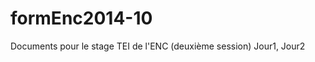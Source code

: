 formEnc2014-10
==============

Documents pour le stage TEI de l'ENC (deuxième session)
Jour1, Jour2
